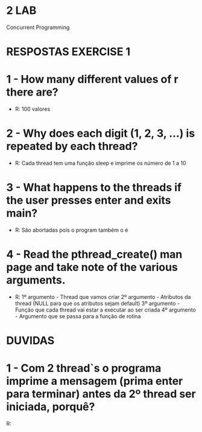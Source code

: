 # 2 LAB
Concurrent Programming

# RESPOSTAS EXERCISE 1

# 1 - How many different values of r there are?

- R: 100 valores

# 2 - Why does each digit (1, 2, 3, …) is repeated by each thread?

- R: Cada thread tem uma função sleep e imprime os número de 1 a 10  

# 3 - What happens to the threads if the user presses enter and exits main?

- R: São abortadas pois o program também o é

# 4 - Read the pthread_create() man page and take note of the various arguments.

- R: 1º argumento - Thread que vamos criar
     2º argumento - Atributos da thread (NULL para que os atributos sejam default)
     3º argumento - Função que cada thread vai estar a executar ao ser criada
     4º argumento - Argumento que se passa para a função de rotina 

# DUVIDAS 

# 1  - Com 2 thread`s o programa imprime a mensagem (prima enter para terminar) antes da 2º thread ser iniciada, porquê?

R:
